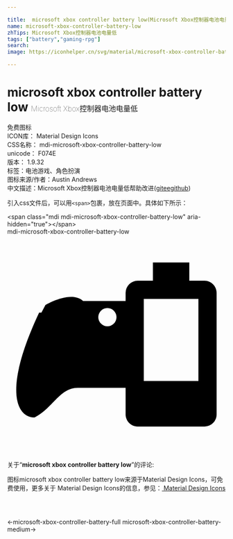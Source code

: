 ```yaml
---

title:  microsoft xbox controller battery low(Microsoft Xbox控制器电池电量低) ICON转svg、png下载
name: microsoft-xbox-controller-battery-low
zhTips: Microsoft Xbox控制器电池电量低
tags: ["battery","gaming-rpg"]
search: 
image: https://iconhelper.cn/svg/material/microsoft-xbox-controller-battery-low.svg

---
```


# microsoft xbox controller battery low  <small style="font-size: 60%;font-weight: 100">Microsoft Xbox控制器电池电量低</small>


<div class="detail-page">
<p>
<span><span class="badge-success badge">免费图标</span> </span>
<br/>
<span>
ICON库：
<span class="badge-secondary badge">Material Design Icons</span> 
</span>
<br/>
<span>
CSS名称：
<span class="badge-secondary badge">mdi-microsoft-xbox-controller-battery-low</span> 
</span>
<br/>
<span>
unicode：
<span class="badge-secondary badge">F074E</span> 
<copy-btn content='F074E' btn-title=""></copy-btn>
<copy-btn :content='String.fromCodePoint(parseInt("F074E", 16))' btn-title="复制U"></copy-btn>
</span>
<br/>
<span>
版本：
<span class="badge-secondary badge">1.9.32</span> 
</span><br/><span>标签：<span class="badge-light badge"><router-link to="/tags/battery.html">电池</router-link></span><span class="badge-light badge"><router-link to="/tags/gaming-rpg.html">游戏、角色扮演</router-link></span></span>
<br/>
<span>图标来源/作者：<span class="badge-light badge">Austin Andrews</span></span> 
<br/>
<span class="zh-detail">中文描述：<span class="badge-primary badge">Microsoft Xbox控制器电池电量低</span><span class="help-link"><span>帮助改进</span>(<a href="https://gitee.com/liuwave/icon-helper/edit/master/json/material/microsoft-xbox-controller-battery-low.json" target="_blank" rel="noopener noreferrer">gitee</a><a href="https://github.com/liuwave/icon-helper/edit/master/json/material/microsoft-xbox-controller-battery-low.json" target="_blank" rel="noopener noreferrer">github</a></span>)</span><br/>
</p>
</div>
<div class="alert alert-dark">
  <i class="mdi mdi-microsoft-xbox-controller-battery-low mdi-48px"></i>
  <i class="mdi mdi-microsoft-xbox-controller-battery-low mdi-36px"></i>
  <i class="mdi mdi-microsoft-xbox-controller-battery-low mdi-24px"></i>
  <i class="mdi mdi-microsoft-xbox-controller-battery-low mdi-18px"></i>
</div>
<div>
  <p>引入css文件后，可以用<code>&lt;span&gt;</code>包裹，放在页面中。具体如下所示：    
  </p>
  <div class="alert alert-primary" style="font-size: 14px">
    &lt;span class="mdi mdi-microsoft-xbox-controller-battery-low" aria-hidden="true"&gt;&lt;/span&gt;
    <copy-btn content='<span class="mdi mdi-microsoft-xbox-controller-battery-low" aria-hidden="true"></span>'></copy-btn>
  </div>
  <div class="alert alert-secondary">
    <i class="mdi mdi-microsoft-xbox-controller-battery-low"
    style="font-size: 24px"
    aria-hidden="true"></i> mdi-microsoft-xbox-controller-battery-low
    <copy-btn content="mdi-microsoft-xbox-controller-battery-low" btn-title="复制图标名称"></copy-btn>
  </div>
</div>
<div id="svg" class="svg-wrap">
<svg xmlns="http://www.w3.org/2000/svg" viewBox="0 0 24 24"><path d="M21,16V7H15V16H21M21.67,5C22.4,5 23,5.6 23,6.33V19.67A1.33,1.33 0 0,1 21.67,21H14.33C13.6,21 13,20.4 13,19.67V16.75H7.75C5.75,16.75 5,19 3,20C1,20 -0.5,17 3.5,8.5H3.75L4.19,7.67C4.19,7.67 7,6 8.33,7.23H13V6.33A1.33,1.33 0 0,1 14.33,5H16V3H20V5H21.67M11,8A1,1 0 0,0 10,9A1,1 0 0,0 11,10A1,1 0 0,0 12,9A1,1 0 0,0 11,8Z" /></svg>
</div>
<detail full-name='mdi-microsoft-xbox-controller-battery-low'></detail>
<div class="icon-detail__container">
<p>关于“<b>microsoft xbox controller battery low</b>”的评论:</p>
</div>
<Vssue title="关于“microsoft xbox controller battery low”的评论" />    
<div><p>图标microsoft xbox controller battery low来源于Material Design Icons，可免费使用，更多关于 Material Design Icons的信息，参见：<a target="_blank" href="https://iconhelper.cn/material.html"> Material Design Icons</a>
</p></div>

<div style="padding:2rem 0 " class="page-nav"><p class="inner"><span class="prev">←<router-link to="/icon/microsoft-xbox-controller-battery-full.html">microsoft-xbox-controller-battery-full</router-link></span> <span class="next"><router-link to="/icon/microsoft-xbox-controller-battery-medium.html">microsoft-xbox-controller-battery-medium</router-link>→</span></p></div>

